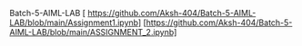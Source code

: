  Batch-5-AIML-LAB
[ https://github.com/Aksh-404/Batch-5-AIML-LAB/blob/main/Assignment1.ipynb]
[https://github.com/Aksh-404/Batch-5-AIML-LAB/blob/main/ASSIGNMENT_2.ipynb]
